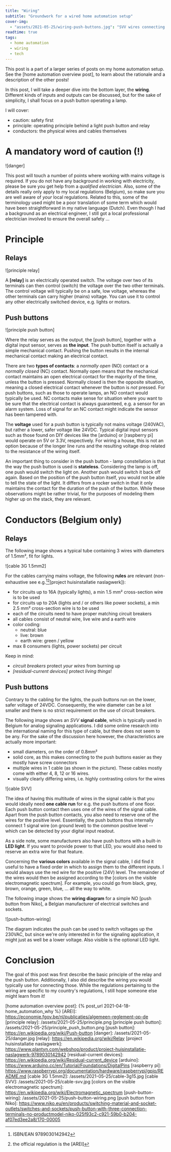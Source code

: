 ```yaml
---
title: "Wiring"
subtitle: "Groundwork for a wired home automation setup"
cover-img:
  - "assets/2021-05-25/wiring-push-buttons.jpg": "SVV wires connecting to a 4-touch push button"
readtime: true
tags:
  - home automation
  - wiring
  - tech
---
```


This post is a part of a larger series of posts on my home automation setup.
See the [home automation overview post], to learn about the rationale and a description of the other posts!

In this post, I will take a deeper dive into the bottom layer, the **wiring**.
Different kinds of inputs and outputs can be discussed, but for the sake of simplicity, I shall focus on a push button operating a lamp.

I will cover:

- caution: safety first
- principle: operating principle behind a light push button and relay
- conductors: the physical wires and cables themselves

# A mandatory word of caution (!)

![danger]

This post will touch a number of points where working with mains voltage is required.
If you do not have any background in working with electricity, please be sure you get help from a _qualified electrician_.
Also, some of the details really only apply to my local regulations (Belgium), so make sure you are well aware of _your_ local regulations.
Related to this, some of the terminology used might be a poor translation of some term which would have been straightforward in my native language (Dutch).
Even though I had a background as an electrical engineer, I still got a local professional electrician involved to ensure the overall safety ...

# Principle

## Relays

![principle relay]

A **[relay]** is an electrically operated switch.
The voltage over two of its terminals can then control (switch) the voltage over the two other terminals.
The control voltage will typically be on a safe, low voltage, whereas the other terminals can carry higher (mains) voltage.
You can use it to control any other electrically switched device, e.g. lights or motors.

## Push buttons

![principle push button]

Where the relay serves as the output, the [push button], together with a digital input sensor, serves as **the input**.
The push button itself is actually a simple mechanical contact.
Pushing the button results in the internal mechanical contact making an electrical contact.

There are two **types of contacts**: a _normally open_ (NO) contact or a _normally closed_ (NC) contact.
Normally open means that the mechanical contact maintains an open electrical contact for the majority of the time, unless the button is pressed.
Normally closed is then the opposite situation, meaning a closed electrical contact whenever the button is _not_ pressed.
For push buttons, such as those to operate lamps, an NO contact would typically be used.
NC contacts make sense for situation where you want to be sure that the electrical contact is always guaranteed, e.g. a sensor for an alarm system.
Loss of signal for an NC contact might indicate the sensor has been tampered with.

The **voltage** used for a push button is typically not mains voltage (240VAC), but rather a lower, safer voltage like 24VDC.
Typical digital input sensors such as those found on DIY devices like the [arduino] or [raspberry pi] would operate on 5V or 3.3V, respectively.
For wiring a house, this is not an option because of the longer line runs and the resulting voltage drop related to the resistance of the wiring itself.

An important thing to consider in the push button - lamp constellation is that the way the push button is used is **stateless**.
Considering the lamp is off, one push would switch the light on.
Another push would switch it back off again.
Based on the position of the push button itself, you would not be able to tell the state of the light.
It differs from a rocker switch in that it only maintains the contact for the duration of the push of the button.
While these observations might be rather trivial, for the purposes of modeling them higher up on the stack, they are relevant.

# Conductors (Belgium only)

## Relays

The following image shows a typical tube containing 3 wires with diameters of 1.5mm², fit for lights.

![cable 3G 1.5mm2]

For the cables carrying mains voltage, the following **rules** are relevant (non-exhaustive see e.g.[^1][^2][project huisinstallatie naslagwerk]):

- for circuits up to 16A (typically lights), a min 1.5 mm² cross-section wire is to be used
- for circuits up to 20A (lights and / or others like power sockets), a min 2.5 mm² cross-section wire is to be used
- each of the circuits need to have proper matching circuit breakers
- all cables consist of neutral wire, live wire and a earth wire
- color coding:
  - neutral: blue
  - live: brown
  - earth wire: green / yellow
- max 8 consumers (lights, power sockets) per circuit

Keep in mind:

- _circuit breakers_ protect _your wires_ from burning up
- _[residual-current devices]_ protect _living things_!

## Push buttons

Contrary to the cabling for the lights, the push buttons run on the lower, safer voltage of 24VDC.
Consequently, the wire diameter can be a lot smaller and there is no strict requirement on the use of circuit breakers.

The following image shows an _SVV_ **signal cable**, which is typically used in Belgium for analog signaling applications.
I did some online research into the international naming for this type of cable, but there does not seem to be any.
For the sake of the discussion here however, the characteristics are actually more important:

- small diameters, on the order of 0.8mm²
- solid core, as this makes connecting to the push buttons easier as they mostly have screw connectors
- multiple wires in 1 cable (as shown in the picture). These cables mostly come with either 4, 8, 12 or 16 wires.
- visually clearly differing wires, i.e. highly contrasting colors for the wires

![cable SVV]

The idea of having this multitude of wires in the signal cable is that you would ideally need **one cable run** for e.g. the push buttons of one floor.
Each push button contact then uses one of the wires of the signal cable.
Apart from the push button contacts, you also need to reserve one of the wires for the positive level.
Essentially, the push buttons thus internally connect 1 signal wire (on ground level) to the common positive level -- which can be detected by your digital input readout.

As a side note, some manufacturers also have push buttons with a built-in **LED light**.
If you want to provide power to that LED, you would also need to reserve an extra wire for that feature.

Concerning the **various colors** available in the signal cable, I did find it useful to have a fixed order in which to assign them to the different inputs.
I would always use the red wire for the positive (24V) level.
The remainder of the wires would then be assigned according to the [colors on the visible electromagnetic spectrum].
For example, you could go from black, grey, brown, orange, green, blue, ... all the way to white.

The following image shows the **wiring diagram** for a simple NO [push button from Niko], a Belgian manufacturer of electrical switches and sockets.

![push-button-wiring]

The diagram indicates the push can be used to switch voltages up the 230VAC, but since we're only interested in for the signaling application, it might just as well be a lower voltage.
Also visible is the optional LED light.

# Conclusion

The goal of this post was first describe the basic principle of the relay and the push button.
Additionally, I also did describe the wiring you would typically use for connecting those.
While the regulations pertaining to the wiring are specific to my country's regulations, I still hope someone else might learn from it!

[^1]: ISBN/EAN 9789030142942
[^2]: the official regulation is the [AREI]

[home automation overview post]: {% post_url 2021-04-18-home_automation_why %}
[AREI]: https://economie.fgov.be/nl/publicaties/algemeen-reglement-op-de
[principle relay]: /assets/2021-05-25/principle.png
[principle push button]: /assets/2021-05-25/principle_push_button.png
[push button]: https://en.wikipedia.org/wiki/Push-button
[danger]: /assets/2021-05-25/danger.jpg
[relay]: https://en.wikipedia.org/wiki/Relay
[project huisinstallatie naslagwerk]: https://www.plantyn.com/webshop/product/project-huisinstallatie-naslagwerk-9789030142942
[residual-current devices]: https://en.wikipedia.org/wiki/Residual-current_device
[arduino]: https://www.arduino.cc/en/Tutorial/Foundations/DigitalPins
[raspberry pi]: https://www.raspberrypi.org/documentation/hardware/raspberrypi/gpio/README.md
[cable 3G 1.5mm2]: /assets/2021-05-25/cable-3g15.jpg
[cable SVV]: /assets/2021-05-25/cable-svv.jpg
[colors on the visible electromagnetic spectrum]: https://en.wikipedia.org/wiki/Electromagnetic_spectrum
[push-button-wiring]: /assets/2021-05-25/push-button-wiring.png
[push button from Niko]: https://www.niko.eu/en/products/switching-material-and-socket-outlets/switches-and-sockets/push-button-with-three-connection-terminals-no-productmodel-niko-025f93c2-c921-59b0-b204-af07ed3ee2a8/170-00005
